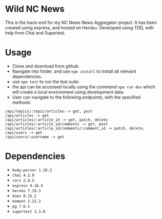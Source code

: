 # Wild NC News

This is the back-end for my NC News News Aggregator project. It has been created using express, and hosted on Heroku. Developed using TDD, with help from Chai and Supertest.

# Usage

- Clone and download from github.
- Navigate into folder, and use ```npm install``` to install all relevant dependencies.
- use ```npm test``` to run the test suite.
- the api can be accessed locally using the command ```npm run dev``` which will create a local environment using development data.
- User can navigate to the following endpoints, with the specified methods: 

```/api/topics -> get, post
/api/topics/:topic/articles:-> get, post
/api/articles -> get
/api/articles/:article_id -> get, patch, delete
/api/articles/:article_id/comments -> get, post
/api/articles/:article_id/comments/:comment_id -> patch, delete,
/api/users -> get
/api/users/:username -> get
```

# Dependencies

- ```body-parser 1.18.3```
- ```chai 4.2.0```
- ```cors 2.8.5```
- ```express 4.16.4```
- ```heroku 7.19.3```
- ```knex 0.15.2```
- ```moment 2.22.2```
- ```pg 7.6.1```
- ```supertest 3.3.0```